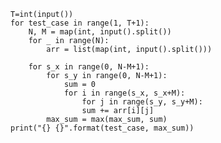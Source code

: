     T=int(input())
    for test_case in range(1, T+1):
        N, M = map(int, input().split())
        for _ in range(N):
            arr = list(map(int, input().split()))

        for s_x in range(0, N-M+1):
            for s_y in range(0, N-M+1):
                sum = 0
                for i in range(s_x, s_x+M):
                    for j in range(s_y, s_y+M):
                    sum += arr[i][j]
            max_sum = max(max_sum, sum)
    print("{} {}".format(test_case, max_sum))









